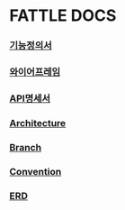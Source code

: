 # FATTLE DOCS

### [기능정의서](./기능정의서.md)

### [와이어프레임](./와이어프레임.md)

### [API명세서](./API명세서.md)

### [Architecture](./Architecture.md)

### [Branch](./Branch.md)

### [Convention](./Convention.md)

### [ERD](./ERD.md)
